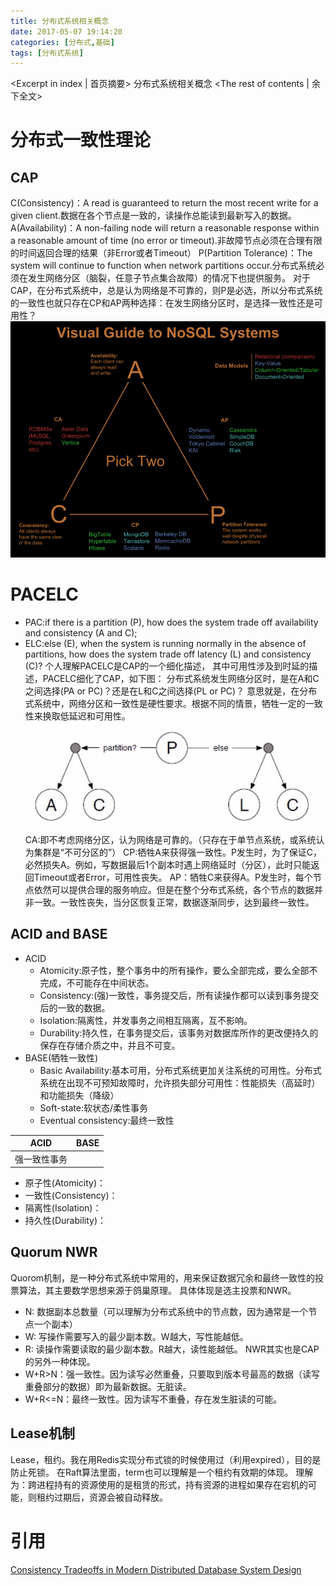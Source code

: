 ```yaml
---
title: 分布式系统相关概念
date: 2017-05-07 19:14:20
categories: [分布式,基础]
tags: [分布式系统]
---
```

<Excerpt in index | 首页摘要>
分布式系统相关概念<!-- more -->
<The rest of contents | 余下全文>
# 分布式一致性理论
## CAP
C(Consistency)：A read is guaranteed to return the most recent write for a given client.数据在各个节点是一致的，读操作总能读到最新写入的数据。
A(Availability)：A non-failing node will return a reasonable response within a reasonable amount of time (no error or timeout).非故障节点必须在合理有限的时间返回合理的结果（非Error或者Timeout）
P(Partition Tolerance)：The system will continue to function when network partitions occur.分布式系统必须在发生网络分区（脑裂，任意子节点集合故障）的情况下也提供服务。
对于CAP，在分布式系统中，总是认为网络是不可靠的，则P是必选，所以分布式系统的一致性也就只存在CP和AP两种选择：在发生网络分区时，是选择一致性还是可用性？
![CAP](/resources/img/distributed_systems/CAP.png)

# PACELC
- PAC:if there is a partition (P), how does the system trade off availability and consistency (A and C);
- ELC:else (E), when the system is running normally in the absence of partitions, how does the system trade off latency (L) and consistency (C)?
个人理解PACELC是CAP的一个细化描述，
其中可用性涉及到时延的描述，PACELC细化了CAP，如下图：
分布式系统发生网络分区时，是在A和C之间选择(PA or PC)？还是在L和C之间选择(PL or PC)？
意思就是，在分布式系统中，网络分区和一致性是硬性要求。根据不同的情景，牺牲一定的一致性来换取低延迟和可用性。
![PACELC](/resources/img/distributed_systems/PACELC.png)
CA:即不考虑网络分区，认为网络是可靠的。（只存在于单节点系统，或系统认为集群是“不可分区的”）
CP:牺牲A来获得强一致性。P发生时，为了保证C，必然损失A。例如，写数据最后1个副本时遇上网络延时（分区），此时只能返回Timeout或者Error，可用性丧失。
AP：牺牲C来获得A。P发生时，每个节点依然可以提供合理的服务响应。但是在整个分布式系统，各个节点的数据并非一致。一致性丧失，当分区恢复正常，数据逐渐同步，达到最终一致性。

## ACID and BASE
- ACID
  * Atomicity:原子性，整个事务中的所有操作，要么全部完成，要么全部不完成，不可能存在中间状态。
  * Consistency:(强)一致性，事务提交后，所有读操作都可以读到事务提交后的一致的数据。
  * Isolation:隔离性，并发事务之间相互隔离，互不影响。
  * Durability:持久性，在事务提交后，该事务对数据库所作的更改便持久的保存在存储介质之中，并且不可变。
- BASE(牺牲一致性)
  * Basic Availability:基本可用，分布式系统更加关注系统的可用性。分布式系统在出现不可预知故障时，允许损失部分可用性：性能损失（高延时）和功能损失（降级）
  * Soft-state:软状态/柔性事务
  * Eventual consistency:最终一致性

|ACID|BASE|
|--|--|
|强一致性事务||
- 原子性(Atomicity)：
- 一致性(Consistency)：
- 隔离性(Isolation)：
- 持久性(Durability)：

## Quorum NWR
Quorom机制，是一种分布式系统中常用的，用来保证数据冗余和最终一致性的投票算法，其主要数学思想来源于鸽巢原理。
具体体现是选主投票和NWR。
- N: 数据副本总数量（可以理解为分布式系统中的节点数，因为通常是一个节点一个副本）
- W: 写操作需要写入的最少副本数。W越大，写性能越低。
- R: 读操作需要读取的最少副本数。R越大，读性能越低。
NWR其实也是CAP的另外一种体现。
- W+R>N：强一致性。因为读写必然重叠，只要取到版本号最高的数据（读写重叠部分的数据）即为最新数据。无脏读。
- W+R<=N：最终一致性。因为读写不重叠，存在发生脏读的可能。

## Lease机制
Lease，租约。我在用Redis实现分布式锁的时候使用过（利用expired），目的是防止死锁。
在Raft算法里面，term也可以理解是一个租约有效期的体现。
理解为：跨进程持有的资源使用的是租赁的形式，持有资源的进程如果存在宕机的可能，则租约过期后，资源会被自动释放。

# 引用
[Consistency Tradeoffs in Modern Distributed Database System Design](http://cs-www.cs.yale.edu/homes/dna/papers/abadi-pacelc.pdf)
